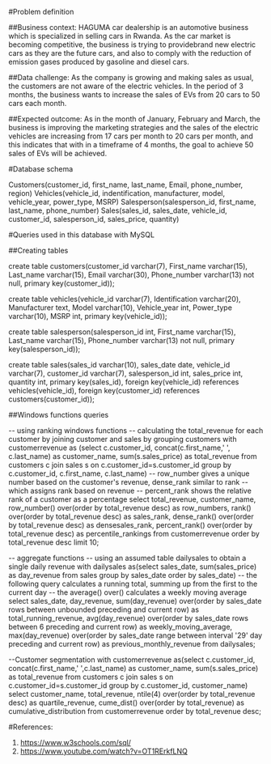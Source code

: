 #Problem definition

##Business context: 
HAGUMA car dealership is an automotive business which is specialized in selling cars in Rwanda.
As the car market is becoming competitive, the business is trying to providebrand new electric cars as
they are the future cars, and also to comply with the reduction of emission gases produced by gasoline and diesel cars.

##Data challenge: 
As the company is growing and making sales as usual, the customers are not aware of the electric vehicles. 
In the period of 3 months, the business wants to increase the sales of EVs from 20 cars to 50 cars each month.

##Expected outcome:
As in the month of January, February and March, the business is improving the marketing strategies and the sales of the 
electric vehicles are increasing from 17 cars per month to 20 cars per month, and this indicates that with in a timeframe
of 4 months, the goal to achieve 50 sales of EVs will be achieved.

#Database schema 

Customers(customer_id, first_name, last_name, Email, phone_number, region)
Vehicles(vehicle_id, indentification, manufacturer, model, vehicle_year, power_type, MSRP)
Salesperson(salesperson_id, first_name, last_name, phone_number)
Sales(sales_id, sales_date, vehicle_id, customer_id, salesperson_id, sales_price, quantity)

#Queries used in this database with MySQL 

##Creating tables

create table customers(customer_id varchar(7), First_name varchar(15), 
Last_name varchar(15), Email varchar(30), Phone_number varchar(13) not null,
primary key(customer_id));

create table vehicles(vehicle_id varchar(7), Identification varchar(20), 
Manufacturer text, Model varchar(10), Vehicle_year int, Power_type varchar(10),
MSRP int, primary key(vehicle_id));

create table salesperson(salesperson_id int, First_name varchar(15), 
Last_name varchar(15), Phone_number varchar(13) not null, 
primary key(salesperson_id));

create table sales(sales_id varchar(10), sales_date date, vehicle_id varchar(7), 
customer_id varchar(7), salesperson_id int, sales_price int, quantity int, 
primary key(sales_id), foreign key(vehicle_id) references vehicles(vehicle_id), 
foreign key(customer_id) references customers(customer_id));

##Windows functions queries

-- using ranking windows functions
-- calculating the total_revenue for each customer by joining customer and sales by grouping customers
with customerrevenue as (select c.customer_id, concat(c.first_name,' ', c.last_name) as customer_name, 
sum(s.sales_price) as total_revenue from customers c join sales s on c.customer_id=s.customer_id group by 
c.customer_id, c.first_name, c.last_name) 
-- row_number gives a unique number based on the customer's revenue, dense_rank similar to rank
-- which assigns rank based on revenue
-- percent_rank shows the relative rank of a customer as a percentage
select total_revenue, customer_name, row_number() over(order by total_revenue desc) as
row_numbers, rank() over(order by total_revenue desc) as sales_rank, dense_rank() 
over(order by total_revenue desc) as densesales_rank, percent_rank() over(order by total_revenue desc)
as percentile_rankings from customerrevenue order by total_revenue desc limit 10;

-- aggregate functions
-- using an assumed table dailysales to obtain a single daily revenue
with dailysales as(select sales_date, sum(sales_price) as day_revenue from sales group by 
sales_date order by sales_date)
-- the following query calculates a running total, summing up from the first to the current day
-- the average() over() calculates a weekly moving average
select sales_date, day_revenue, sum(day_revenue) over(order by sales_date rows between unbounded 
preceding and current row) as total_running_revenue, avg(day_revenue) 
over(order by sales_date rows between 6 preceding and current row) as weekly_moving_average, 
max(day_revenue) over(order by sales_date range between interval '29' day preceding and current row)
 as previous_monthly_revenue from dailysales;

--Customer segmentation
with customerrevenue as(select c.customer_id, concat(c.first_name,' ',c.last_name) as customer_name, 
sum(s.sales_price) as total_revenue from customers c join sales s on c.customer_id=s.customer_id 
group by c.customer_id, customer_name)
select customer_name, total_revenue, ntile(4) over(order by total_revenue desc) as quartile_revenue, 
cume_dist() over(order by total_revenue) as cumulative_distribution from customerrevenue 
order by total_revenue desc;

#References:
1. https://www.w3schools.com/sql/
2. https://www.youtube.com/watch?v=OT1RErkfLNQ
